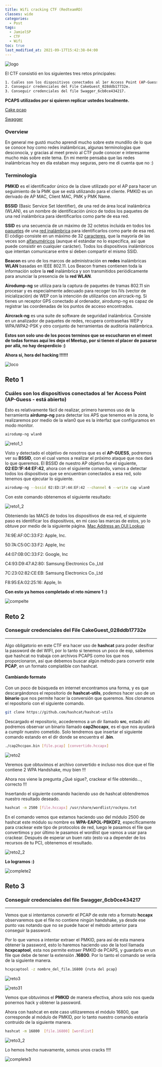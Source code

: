 ```yaml
---
title: Wifi cracking CTF (RedteamRD)
classes: wide
categories:
  - Post
tags:
  - JamielSP
  - CTF
  - Wifi
toc: true
last_modified_at: 2021-09-17T15:42:38-04:00
---
```

![logo](/assets/images/posts/2021-09-02-Wifi_cracking_CTFlog.jpg)

El CTF consistió en los siguientes tres retos principales:

```bash
1. Cuáles son los dispositivos conectados al 1er Access Point (AP-Guess - está abierto).
2. Conseguir credenciales del File CakeGuest_028ddb17732e.
3. Conseguir credenciales del file Swagger_6cb0ce434217.
```

**PCAPS utilizados por si quieren replicar ustedes localmente.**

[Cake pcap](/assets/flies/posts/2021-09-02-Wifi_cracking_CTF/CakeGuest_028ddb17732e.pcap)

[Swagger](/assets/flies/posts/2021-09-02-Wifi_cracking_CTF/Swagger_6cb0ce434217.pcap)

### **Overview**

En general me gustó mucho aprendí mucho sobre este mundillo de lo que se conoce hoy como redes inalámbricas, algunas terminologías que desconocía, y gracias al meet previo al CTF pude conocer e interesarme mucho más sobre este tema. En mi mente pensaba que las redes inalámbricas hoy en día estaban muy seguras, pero me di cuenta que no :)

### **Terminología**

**PMKID** es el identificador único de la clave utilizado por el AP para hacer un seguimiento de la PMK que se está utilizando para el cliente. PMKID es un derivado de AP MAC, Client MAC, PMK y PMK Name.

**BSSID** (Basic Service Set  Identifier), de una red de área local inalámbrica (WLAN), es un nombre  de identificación único de todos los paquetes de una red inalámbrica  para identificarlos como parte de esa red.

**SSID** es una secuencia de un máximo de 32 octetos incluida en todos los [paquetes](https://es.wikipedia.org/wiki/Paquete_de_red) de una [red inalámbrica](https://es.wikipedia.org/wiki/Red_inalámbrica) para identificarlos como parte de esa red. El código consiste en un máximo de 32 [caracteres](https://es.wikipedia.org/wiki/Carácter_(tipo_de_dato)), que la mayoría de las veces son [alfanuméricos](https://es.wikipedia.org/wiki/Alfanumérico) (aunque el estándar no lo especifica, así que puede consistir en  cualquier carácter). Todos los dispositivos inalámbricos que intentan  comunicarse entre sí deben compartir el mismo SSID.

**Beacon** es uno de los marcos de administración en **redes** inalámbricas **WLAN** basadas en IEEE 802.11. Los Beacon frames contienen toda la información sobre la **red** inalámbrica y son transmitidos periódicamente para anunciar la presencia de la **red WLAN**.

**Airodump-ng**  se utiliza para la captura de paquetes de tramas 802.11 sin procesar y es especialmente adecuado para recoger los IVs (vector de inicialización) de WEP con la intención de utilizarlos con aircrack-ng. Si tienes un receptor GPS conectado al ordenador, airodump-ng es capaz de registrar las coordenadas de los puntos de acceso encontrados. 

**Aircrack-ng** es una suite de software de seguridad inalámbrica. Consiste en un  analizador de paquetes de redes, recupera contraseñas WEP y WPA/WPA2-PSK y otro conjunto de herramientas de auditoría inalámbrica.

**Estos son solo uno de los pocos terminos que se escucharon en el meet de todas formas aquí les dejo el Meetup, por si tienen el placer de pasarse por allá, no hay desperdicio :)**

**Ahora si, hora del hacking !!!!!!**

![loco](/assets/images/posts/2021-09-02-Wifi_cracking_CTFloco.gif)

## Reto 1

### **Cuáles son los dispositivos conectados al 1er Access Point (AP-Guess - está abierto)**

Esto es relativamente fácil de realizar, primero haremos uso de la herramienta **airdump-ng** para detectar los APS que tenemos en la zona, lo realizaremos por medio de la wlan0 que es la interfaz que configuramos en modo monitor.

```bash
airodump-ng wlan0
```

![reto1_1](/assets/images/posts/2021-09-02-Wifi_cracking_CTFreto1_1.png)

Visto y detectado el objetivo de nosotros que es el **AP-GUESS**, podremos ver su **BSSID**, con el cual vamos a realizar el próximo ataque que nos dará lo que queremos. El BSSID de nuestro AP objetivo fue el siguiente, **02:ED:1F:44:EF:42**, ahora con el siguiente comando, vamos a detectar todos los dispositivos que se encuentran conectados a esa red, solo tenemos que ejecutar lo siguiente.

```bash
airodump-ng --bssid 02:ED:1F:44:EF:42 --channel 6 --write cap wlan0
```

Con este comando obtenemos el siguiente resultado:

![reto1_2](/assets/images/posts/2021-09-02-Wifi_cracking_CTFreto1_2.png)

Obteniendo las MACS de todos los dispositivos de esa red, el siguiente paso es identificar los dispositivos, en mi caso las marcas de estos, yo lo obtuve por medio de la siguiente página. [Mac Address an OUI Lookup](https://aruljohn.com/mac.pl)

74:9E:AF:0C:33:F2: Apple, Inc.

50:7A:C5:0C:33:F2: Apple, Inc

44:07:0B:0C:33:F2:  Google, Inc

C4:93:D9:47:A2:80: Samsung Electronics Co.,Ltd

7C:23:02:82:CE:EB: Samsung Electronics Co.,Ltd

F8:95:EA:02:25:16: Apple, In

**Con esto ya hemos completado el reto número 1 :)**

![compelte](/assets/images/posts/2021-09-02-Wifi_cracking_CTFcomplete.gif)

## Reto 2

### **Conseguir credenciales del File CakeGuest_028ddb17732e**

-------------------------

Algo obligatorio en este CTF era hacer uso de **hashcat** para poder desifrar la password de del WIFI, por lo tanto si tenemos un poco de exp, sabemos que hashcat no trabaja con archivos PCAPS como los que nos proporcionaron, así que debemos buscar algún método para convertir este **PCAP**, en un formato complatible con hashcat. 

#### **Cambiando formato**

Con un poco de búsqueda en internet encontramos una forma, y es que descargándonos el repositorio de **hashcat-utils**, podemos hacer uso de un **binario** que nos permite hacer la conversión que queremos. Nos clonamos el repositorio con el siguiente comando.

```bash
git clone https://github.com/hashcat/hashcat-utils
```

Descargado el repositorio, accederemos a un dir llamado **src**, estado ahí podremos observar un binario llamado **cap2hccapx**, es el que nos ayudará a cumplir nuestro cometido. Solo tendremos que insertar el siguiente comando estando en el dir donde se encuentra el **.bin**.

```bash
./cap2hccpax.bin [file.pcap] [convertido.hccapx]
```

![reto2](/assets/images/posts/2021-09-02-Wifi_cracking_CTFreto2.png)

Veremos que obtuvimos el archivo convertido e incluso nos dice que el file contiene 2 WPA Handshake, muy bien !!!

Ahora nos viene la pregunta ¿Qué sigue?, crackear el file obtenido..., correcto !!!

Insertando el siguiente comando haciendo uso de hashcat obtendremos nuestro resultado deseado.

```bash
hashcat -m 2500 [file.hccapx] /usr/share/wordlist/rockyou.txt
```

En el comando vemos que estamos haciendo uso del módulo 2500 de hashcat este módulo su nombre es **WPA-EAPOL-PBKDF2**, específicamente para crackear este tipo de protocolos de red, luego le pasamos el file que convertimos y por último le pasamos el wordlist que vamos a usar para crackear. Después de esperar un buen rato (esto va a depender de los recursos de tu PC), obtenemos el resultado.

![reto2_2](/assets/images/posts/2021-09-02-Wifi_cracking_CTFreto2_2.png)

**Lo logramos :)**

![complete2](/assets/images/posts/2021-09-02-Wifi_cracking_CTFcomplete2.gif)

## Reto 3

### **Conseguir credenciales del file Swagger_6cb0ce434217**

---

Vemos que si intentamos convertir el PCAP de este reto a formato **hccapx** observaremos que el file no contiene ningún handshake, ya desde ese punto vas notando que no se puede hacer el método anterior para conseguir la password. 

Por lo que vamos a intentar extraer el PMKID, para así de esta manera obtener la password, esto lo haremos haciendo uso de la tool llamada **hcxpcaptool**, esta nos permite extraer PMKID de PCAPS, y guardarlo en un file que debe de tener la extensión **.16800**. Por lo tanto el comando se vería de la siguiente manera.

```bash 
hcxpcaptool -z nombre_del_file.16800 {ruta del pcap}
```

![reto3](/assets/images/posts/2021-09-02-Wifi_cracking_CTFreto3.png)

![reto31](/assets/images/posts/2021-09-02-Wifi_cracking_CTFreto3_1.png)

Vemos que obtuvimos el **PMKID** de manera efectiva, ahora solo nos queda ponernos hack y obtener la password.

Ahora con hashcat en este caso utilizaremos el módulo 16800, que corresponde al módulo de PMKID, por lo tanto nuestro comando estaría contruido de la siguiente manera.

```bash
hashcat -m 16800  [file.16800] [wordlist]
```

![reto3_2](/assets/images/posts/2021-09-02-Wifi_cracking_CTFreto3_2.png)

Lo hemos hecho nuevamente, somos unos cracks !!!!

![complete3](/assets/images/posts/2021-09-02-Wifi_cracking_CTFcomplete3.gif)

